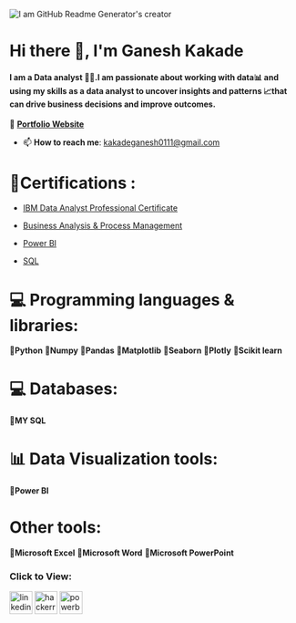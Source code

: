 
![I am GitHub Readme Generator's creator](https://media.licdn.com/dms/image/C4E12AQFYAHiNDgRcig/article-cover_image-shrink_600_2000/0/1537754552071?e=2147483647&v=beta&t=dr2-18RWFUtKqkxrvtrZt981UuaKSd9bOPcG5qu3-WQ)


# Hi there 👋, I'm Ganesh Kakade

#### I am a Data analyst 👨‍💻.I am passionate about working with data📊 and using my skills as a data analyst to uncover insights and patterns 📈that can drive business decisions and improve outcomes. 

💼 **[Portfolio Website](http://example.com)**


* 📫 **How to reach me**: kakadeganesh0111@gmail.com 

# 🥇Certifications :
* [IBM Data Analyst Professional Certificate](https://www.coursera.org/account/accomplishments/specialization/G3LM7ADFX3VG)


* [Business Analysis & Process Management](https://www.coursera.org/account/accomplishments/verify/DJBYQW3QN239?utm_source=link&utm_medium=certificate&utm_content=cert_image&utm_campaign=sharing_cta&utm_product=project)


* [Power BI](http://example.com)


* [SQL](https://www.hackerrank.com/certificates/3972d9c6c5d6)




# 💻 Programming languages & libraries:

🔶**Python** 🔶**Numpy** 🔶**Pandas** 🔶**Matplotlib** 🔶**Seaborn** 🔶**Plotly** 🔶**Scikit learn**

# 💻 Databases:
🔶**MY SQL**  

# 📊 Data Visualization tools:
🔶**Power BI**


# Other tools:
🔶**Microsoft Excel** 🔶**Microsoft Word** 🔶**Microsoft PowerPoint**

### Click to View:
[<img src='https://cdn.jsdelivr.net/npm/simple-icons@3.0.1/icons/linkedin.svg' alt='linkedin' height='40'>](https://www.linkedin.com/in/ganesh-kakade/)  [<img src='https://cdn.jsdelivr.net/npm/simple-icons@3.0.1/icons/hackerrank.svg' alt='hackerrank' height='40'>](https://www.hackerrank.com/kakadeganesh98)  [<img src='https://cdn.jsdelivr.net/npm/simple-icons@3.0.1/icons/powerbi.svg' alt='powerbi' height='40'>](https://www.novypro.com/profile_projects/ganeshkakade)  

